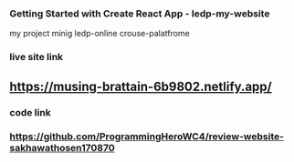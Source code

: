 ### Getting Started with Create React App - ledp-my-website

my project minig ledp-online crouse-palatfrome



### live site link 
## https://musing-brattain-6b9802.netlify.app/

### code link
### https://github.com/ProgrammingHeroWC4/review-website-sakhawathosen170870








